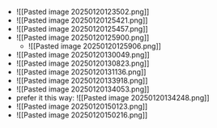 - ![[Pasted image 20250120123502.png]]
- ![[Pasted image 20250120125421.png]]
- ![[Pasted image 20250120125457.png]]
- ![[Pasted image 20250120125900.png]]
	- ![[Pasted image 20250120125906.png]]
- ![[Pasted image 20250120130049.png]]
- ![[Pasted image 20250120130823.png]]
- ![[Pasted image 20250120131136.png]]
- ![[Pasted image 20250120133918.png]]
- ![[Pasted image 20250120134053.png]]
- prefer it this way: ![[Pasted image 20250120134248.png]]
- ![[Pasted image 20250120150123.png]]
- ![[Pasted image 20250120150216.png]]
